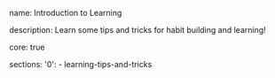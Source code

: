 name: Introduction to Learning

description: Learn some tips and tricks for habit building and learning!

core: true

sections:
  '0':
    - learning-tips-and-tricks
